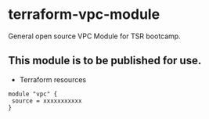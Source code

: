 # terraform-vpc-module
General open source VPC Module for TSR bootcamp.

## This module is to be published for use.
 - Terraform resources

```hcl
module "vpc" {
 source = xxxxxxxxxxx
}
```
